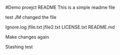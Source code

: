 #Demo proejct README
This is a simple readme file

test
JM changed the file

Ignore.log
jfile.txt
jfile2.txt
LICENSE.txt
README.md


Make changes again

Stashing test

